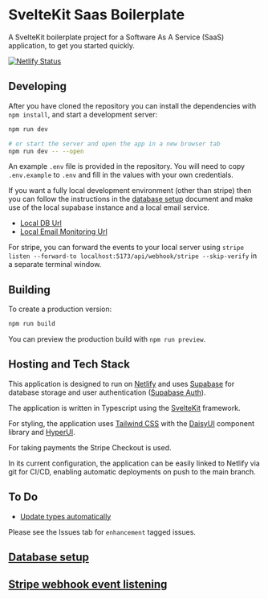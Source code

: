 # SvelteKit Saas Boilerplate

A SvelteKit boilerplate project for a Software As A Service (SaaS) application, to get you started quickly.

[![Netlify Status](https://api.netlify.com/api/v1/badges/70e20d6a-2d2c-4a5b-b697-8053c1e8655b/deploy-status)](https://app.netlify.com/sites/sveltekitsaasboilerplate/deploys)

## Developing

After you have cloned the repository you can install the dependencies with `npm install`, and start a development server:

```bash
npm run dev

# or start the server and open the app in a new browser tab
npm run dev -- --open
```

An example `.env` file is provided in the repository. You will need to copy `.env.example` to `.env` and fill in the values with your own credentials.

If you want a fully local development environment (other than stripe) then you can follow the instructions in the [database setup](/docs/database-setup.md) document and make use of the local supabase instance and a local email service.

- [Local DB Url](http://localhost:54323/)
- [Local Email Monitoring Url](http://localhost:54324/)

For stripe, you can forward the events to your local server using `stripe listen --forward-to localhost:5173/api/webhook/stripe --skip-verify` in a separate terminal window.

## Building

To create a production version:

```bash
npm run build
```

You can preview the production build with `npm run preview`.

## Hosting and Tech Stack

This application is designed to run on [Netlify](https://www.netlify.com/) and uses [Supabase](https://supabase.io/) for database storage and user authentication ([Supabase Auth](https://supabase.com/auth)).

The application is written in Typescript using the [SvelteKit](https://kit.svelte.dev/) framework.

For styling, the application uses [Tailwind CSS](https://tailwindcss.com/) with the [DaisyUI](https://daisyui.com/) component library and [HyperUI](https://www.hyperui.dev/).

For taking payments the Stripe Checkout is used.

In its current configuration, the application can be easily linked to Netlify via git for CI/CD, enabling automatic deployments on push to the main branch.

## To Do

- [Update types automatically](https://supabase.com/docs/guides/api/rest/generating-types#update-types-automatically-with-github-actions)

Please see the Issues tab for `enhancement` tagged issues.

## [Database setup](/docs/database-setup.md)

## [Stripe webhook event listening](/docs/stripe-setup.md)
